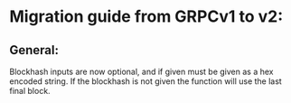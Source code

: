 # Migration guide from GRPCv1 to v2:

## General:
Blockhash inputs are now optional, and if given must be given as a hex encoded string. If the blockhash is not given the function will use the last final block.